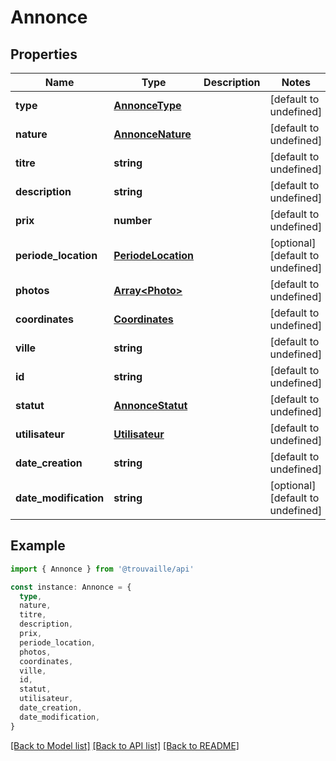 # Annonce

## Properties

| Name                  | Type                                      | Description | Notes                             |
| --------------------- | ----------------------------------------- | ----------- | --------------------------------- |
| **type**              | [**AnnonceType**](AnnonceType.md)         |             | [default to undefined]            |
| **nature**            | [**AnnonceNature**](AnnonceNature.md)     |             | [default to undefined]            |
| **titre**             | **string**                                |             | [default to undefined]            |
| **description**       | **string**                                |             | [default to undefined]            |
| **prix**              | **number**                                |             | [default to undefined]            |
| **periode_location**  | [**PeriodeLocation**](PeriodeLocation.md) |             | [optional] [default to undefined] |
| **photos**            | [**Array&lt;Photo&gt;**](Photo.md)        |             | [default to undefined]            |
| **coordinates**       | [**Coordinates**](Coordinates.md)         |             | [default to undefined]            |
| **ville**             | **string**                                |             | [default to undefined]            |
| **id**                | **string**                                |             | [default to undefined]            |
| **statut**            | [**AnnonceStatut**](AnnonceStatut.md)     |             | [default to undefined]            |
| **utilisateur**       | [**Utilisateur**](Utilisateur.md)         |             | [default to undefined]            |
| **date_creation**     | **string**                                |             | [default to undefined]            |
| **date_modification** | **string**                                |             | [optional] [default to undefined] |

## Example

```typescript
import { Annonce } from '@trouvaille/api'

const instance: Annonce = {
  type,
  nature,
  titre,
  description,
  prix,
  periode_location,
  photos,
  coordinates,
  ville,
  id,
  statut,
  utilisateur,
  date_creation,
  date_modification,
}
```

[[Back to Model list]](../README.md#documentation-for-models) [[Back to API list]](../README.md#documentation-for-api-endpoints) [[Back to README]](../README.md)
